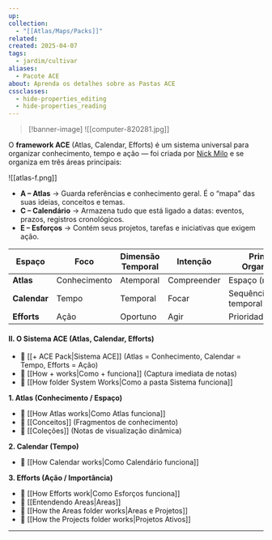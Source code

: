 ```yaml
---
up:
collection:
  - "[[Atlas/Maps/Packs]]"
related:
created: 2025-04-07
tags:
  - jardim/cultivar
aliases:
  - Pacote ACE
about: Aprenda os detalhes sobre as Pastas ACE
cssclasses:
  - hide-properties_editing
  - hide-properties_reading
---
```

>[!banner-image] ![[computer-820281.jpg]]



O **framework ACE** (Atlas, Calendar, Efforts) é um sistema universal para organizar conhecimento, tempo e ação — foi criada por [Nick Milo](https://forum.obsidian.md/t/the-ultimate-folder-system-a-quixotic-journey-to-ace/63483) e se organiza em três áreas principais:

![[atlas-f.png]]

- **A – Atlas** → Guarda referências e conhecimento geral. É o “mapa” das suas ideias, conceitos e temas.
- **C – Calendário** → Armazena tudo que está ligado a datas: eventos, prazos, registros cronológicos.
- **E – Esforços** → Contém seus projetos, tarefas e iniciativas que exigem ação.
    
| Espaço       | Foco         | Dimensão Temporal | Intenção    | Princípio Organizador |
| ------------ | ------------ | ----------------- | ----------- | --------------------- |
| **Atlas**    | Conhecimento | Atemporal         | Compreender | Espaço (relações)     |
| **Calendar** | Tempo        | Temporal          | Focar       | Sequência temporal    |
| **Efforts**  | Ação         | Oportuno          | Agir        | Prioridade/urgência   |


#### II. O Sistema ACE (Atlas, Calendar, Efforts)
- 📄 [[+ ACE Pack|Sistema ACE]] (Atlas = Conhecimento, Calendar = Tempo, Efforts = Ação)
- 📄 [[How + works|Como + funciona]] (Captura imediata de notas)
- 📄 [[How folder System Works|Como a pasta Sistema funciona]]

**1. Atlas (Conhecimento / Espaço)**
- 📄 [[How Atlas works|Como Atlas funciona]]
- 📄 [[Conceitos]] (Fragmentos de conhecimento)
- 📄 [[Coleções]] (Notas de visualização dinâmica)

**2. Calendar (Tempo)**
- 📄 [[How Calendar works|Como Calendário funciona]]

**3. Efforts (Ação / Importância)**
- 📄 [[How Efforts work|Como Esforços funciona]]
- 📄 [[Entendendo Areas|Areas]]
- 📄 [[How the Areas folder works|Areas  e Projetos]]
- 📄 [[How the Projects folder works|Projetos Ativos]]

---


